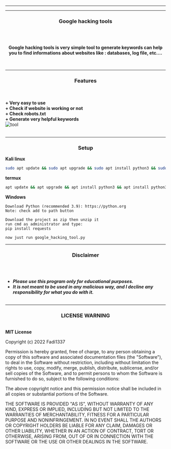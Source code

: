 
-----
-----
### <p align="center">Google hacking tools</p>

<br><br>
<p align="center">
<strong> Google hacking tools is very simple tool to generate keywords can help you to find informations about websites like : databases, log file, etc....
</strong>
</p>
<br>

-----
### <p align="center"> Features </p>

<br><br>
<strong>+ Very easy to use</strong>
<br>
<strong>+ Check if website is working or not</strong>
<br>
<strong>+ Check robots.txt</strong>
<br>
<strong>+ Generate very helpful keywords</strong>
<br>
![tool](https://media.discordapp.net/attachments/957720389683937331/1001966674293031052/unknown.png?width=815&height=430)
<br><br>

-----
### <p align="center"> Setup</p>
<strong>Kali linux</strong>
```bash
sudo apt update && sudo apt upgrade && sudo apt install python3 && sudo apt install python3-pip && git clone https://github.com/Fadi002/google-hacking-tool/ && cd google-hacking-tool && pip3 install -r requirements.txt && pip install -r requirements.txt && python3 google_hacking_tool.py
```
<strong>termux</strong>
```bash
apt update && apt upgrade && apt install python3 && apt install python3-pip && pkg install python3 && git clone https://github.com/Fadi002/google-hacking-tool/ && cd google-hacking-tool && pip3 install -r requirements.txt && pip install -r requirements.txt && python3 google_hacking_tool.py
```
<strong>Windows</strong>
```
Download Python (recommended 3.9): https://python.org
Note: check add to path button

Download the project as zip then unzip it
run cmd as administrator and type:
pip install requests

now just run google_hacking_tool.py 
```
-----

### <p align="center">Disclaimer</p>

<br><br>
* ***Please use this program only for educational purposes.***
* ***It is not meant to be used in any malicious way, and I decline any responsibility for what you do with it.***
<br><br>
-----

### <p align='center'>LICENSE WARNING</p>
<br>
<strong>MIT License </strong>

Copyright (c) 2022 Fadi1337

Permission is hereby granted, free of charge, to any person obtaining a copy
of this software and associated documentation files (the "Software"), to deal
in the Software without restriction, including without limitation the rights
to use, copy, modify, merge, publish, distribute, sublicense, and/or sell
copies of the Software, and to permit persons to whom the Software is
furnished to do so, subject to the following conditions:

The above copyright notice and this permission notice shall be included in all
copies or substantial portions of the Software.

THE SOFTWARE IS PROVIDED "AS IS", WITHOUT WARRANTY OF ANY KIND, EXPRESS OR
IMPLIED, INCLUDING BUT NOT LIMITED TO THE WARRANTIES OF MERCHANTABILITY,
FITNESS FOR A PARTICULAR PURPOSE AND NONINFRINGEMENT. IN NO EVENT SHALL THE
AUTHORS OR COPYRIGHT HOLDERS BE LIABLE FOR ANY CLAIM, DAMAGES OR OTHER
LIABILITY, WHETHER IN AN ACTION OF CONTRACT, TORT OR OTHERWISE, ARISING FROM,
OUT OF OR IN CONNECTION WITH THE SOFTWARE OR THE USE OR OTHER DEALINGS IN THE
SOFTWARE.
